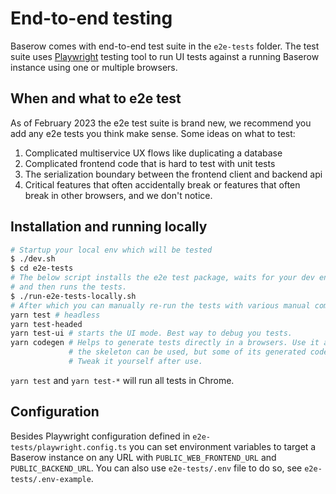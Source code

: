 # End-to-end testing

Baserow comes with end-to-end test suite in the `e2e-tests` folder. The test suite
uses [Playwright](https://playwright.dev/) testing tool to run UI tests against a
running Baserow instance using one or multiple browsers.

## When and what to e2e test

As of February 2023 the e2e test suite is brand new, we recommend you add any e2e
tests you think make sense. Some ideas on what to test:
1. Complicated multiservice UX flows like duplicating a database
2. Complicated frontend code that is hard to test with unit tests
3. The serialization boundary between the frontend client and backend api
4. Critical features that often accidentally break or features that often break in
   other browsers, and we don't notice.

## Installation and running locally

```bash
# Startup your local env which will be tested
$ ./dev.sh
$ cd e2e-tests
# The below script installs the e2e test package, waits for your dev env to be healthy
# and then runs the tests.
$ ./run-e2e-tests-locally.sh 
# After which you can manually re-run the tests with various manual commands: 
yarn test # headless
yarn test-headed
yarn test-ui # starts the UI mode. Best way to debug you tests.
yarn codegen # Helps to generate tests directly in a browsers. Use it as inspiration; 
             # the skeleton can be used, but some of its generated code is bad. 
             # Tweak it yourself after use.
```

`yarn test` and `yarn test-*` will run all tests in Chrome.

## Configuration

Besides Playwright configuration defined in `e2e-tests/playwright.config.ts` you can set
environment variables to target a Baserow instance on any URL
with `PUBLIC_WEB_FRONTEND_URL` and `PUBLIC_BACKEND_URL`. You can also
use `e2e-tests/.env` file to do so, see `e2e-tests/.env-example`.

